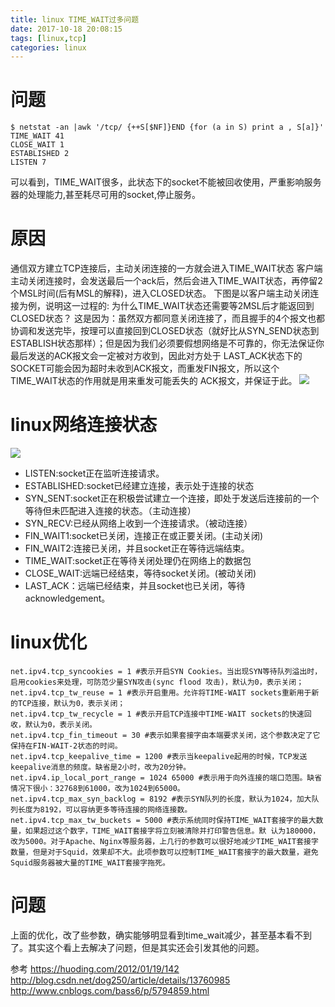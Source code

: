 ```yaml
---
title: linux TIME_WAIT过多问题
date: 2017-10-18 20:08:15
tags: [linux,tcp]
categories: linux
---
```

# 问题
````shell
$ netstat -an |awk '/tcp/ {++S[$NF]}END {for (a in S) print a , S[a]}'
TIME_WAIT 41
CLOSE_WAIT 1
ESTABLISHED 2
LISTEN 7
````
可以看到，TIME_WAIT很多，此状态下的socket不能被回收使用，严重影响服务器的处理能力,甚至耗尽可用的socket,停止服务。
<!-- more -->
# 原因
通信双方建立TCP连接后，主动关闭连接的一方就会进入TIME_WAIT状态
客户端主动关闭连接时，会发送最后一个ack后，然后会进入TIME_WAIT状态，再停留2个MSL时间(后有MSL的解释)，进入CLOSED状态。
下图是以客户端主动关闭连接为例，说明这一过程的:
为什么TIME_WAIT状态还需要等2MSL后才能返回到CLOSED状态？
这是因为：虽然双方都同意关闭连接了，而且握手的4个报文也都协调和发送完毕，按理可以直接回到CLOSED状态（就好比从SYN\_SEND状态到 ESTABLISH状态那样）；但是因为我们必须要假想网络是不可靠的，你无法保证你最后发送的ACK报文会一定被对方收到，因此对方处于 LAST\_ACK状态下的SOCKET可能会因为超时未收到ACK报文，而重发FIN报文，所以这个TIME\_WAIT状态的作用就是用来重发可能丢失的 ACK报文，并保证于此。
[![](http://idiotsky.me/images1/linux-too-many-timewait-1.jpg)](http://idiotsky.me/images1/linux-too-many-timewait-1.jpg)

# linux网络连接状态
[![](http://idiotsky.me/images1/linux-too-many-timewait-2.png)](http://idiotsky.me/images1/linux-too-many-timewait-2.png)
* LISTEN:socket正在监听连接请求。
* ESTABLISHED:socket已经建立连接，表示处于连接的状态
* SYN_SENT:socket正在积极尝试建立一个连接，即处于发送后连接前的一个等待但未匹配进入连接的状态。（主动连接）
* SYN_RECV:已经从网络上收到一个连接请求。（被动连接）
* FIN_WAIT1:socket已关闭，连接正在或正要关闭。(主动关闭)
* FIN_WAIT2:连接已关闭，并且socket正在等待远端结束。
* TIME_WAIT:socket正在等待关闭处理仍在网络上的数据包
* CLOSE_WAIT:远端已经结束，等待socket关闭。(被动关闭)
* LAST_ACK：远端已经结束，并且socket也已关闭，等待acknowledgement。

# linux优化
````shell
net.ipv4.tcp_syncookies = 1 #表示开启SYN Cookies。当出现SYN等待队列溢出时，启用cookies来处理，可防范少量SYN攻击(sync flood 攻击)，默认为0，表示关闭；
net.ipv4.tcp_tw_reuse = 1 #表示开启重用。允许将TIME-WAIT sockets重新用于新的TCP连接，默认为0，表示关闭；
net.ipv4.tcp_tw_recycle = 1 #表示开启TCP连接中TIME-WAIT sockets的快速回收，默认为0，表示关闭。
net.ipv4.tcp_fin_timeout = 30 #表示如果套接字由本端要求关闭，这个参数决定了它保持在FIN-WAIT-2状态的时间。
net.ipv4.tcp_keepalive_time = 1200 #表示当keepalive起用的时候，TCP发送keepalive消息的频度。缺省是2小时，改为20分钟。
net.ipv4.ip_local_port_range = 1024 65000 #表示用于向外连接的端口范围。缺省情况下很小：32768到61000，改为1024到65000。
net.ipv4.tcp_max_syn_backlog = 8192 #表示SYN队列的长度，默认为1024，加大队列长度为8192，可以容纳更多等待连接的网络连接数。
net.ipv4.tcp_max_tw_buckets = 5000 #表示系统同时保持TIME_WAIT套接字的最大数量，如果超过这个数字，TIME_WAIT套接字将立刻被清除并打印警告信息。默 认为180000，改为5000。对于Apache、Nginx等服务器，上几行的参数可以很好地减少TIME_WAIT套接字数量，但是对于Squid，效果却不大。此项参数可以控制TIME_WAIT套接字的最大数量，避免Squid服务器被大量的TIME_WAIT套接字拖死。
````

# 问题
上面的优化，改了些参数，确实能够明显看到time_wait减少，甚至基本看不到了。其实这个看上去解决了问题，但是其实还会引发其他的问题。




参考
https://huoding.com/2012/01/19/142
http://blog.csdn.net/dog250/article/details/13760985
http://www.cnblogs.com/bass6/p/5794859.html